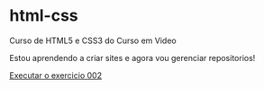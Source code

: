 # html-css
 Curso de HTML5 e CSS3 do Curso em Video

 Estou aprendendo a criar sites e agora vou gerenciar repositorios!

<a href="https://eduardo2382.github.io/html-css/exercicios/ex002/index.html">Executar o exercicio 002</a>